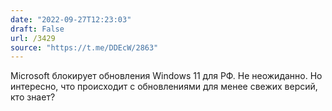 ```yaml
---
date: "2022-09-27T12:23:03"
draft: False
url: /3429
source: "https://t.me/DDEcW/2863"
---
```


Microsoft блокирует обновления Windows 11 для РФ. Не неожиданно. Но интересно, что происходит с обновлениями для менее свежих версий, кто знает?
